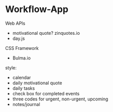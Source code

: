 # Workflow-App

Web APIs
- motivational quote? zinquotes.io
- day.js

CSS Framework
- Bulma.io

style:

- calendar
- daily motivational quote
- daily tasks
- check box for completed events
- three codes for urgent, non-urgent, upcoming
- notes/journal
